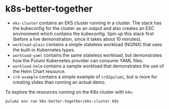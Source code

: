 # k8s-better-together

- `eks-cluster` contains an EKS cluster running in a cluster. The stack has the kubeconfig for the cluster as an output and also creates an ESC environment which contains the kubeconfig. Spin up this stack first (before a live demonstration, since it takes about 10 minutes).
- `workload-plain` contains a simple stateless workload (NGINX) that uses the built-in Kubernetes types.
- `workload-yaml` contains the same stateless workload, but demonstrates how the Pulumi Kubernetes provider can consume YAML files.
- `workload-helm` contains a sample workload that demonstrates the use of the Helm Chart resource.
- `crd-example` contains a simple example of `crd2pulumi`, but is more for creating slides than running an actual demo.

To explore the resources running on the K8s cluster with `k9s`:

```bash
pulumi env run k8s-better-together/eks-cluster k9s
```
